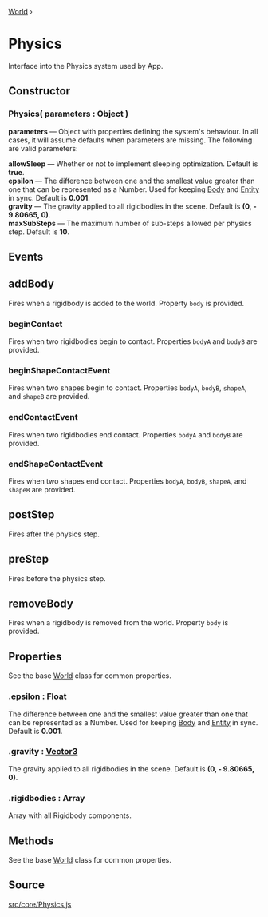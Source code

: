 [World](https://pmndrs.github.io/cannon-es/docs/classes/world.html) ›

# Physics

Interface into the Physics system used by App.

## Constructor

### Physics( parameters : <span class="param">Object</span> )
**parameters** — Object with properties defining the system's behaviour. In all cases, it will assume defaults when parameters are missing. The following are valid parameters:

**allowSleep** — Whether or not to implement sleeping optimization. Default is **true**.<br>
**epsilon** — The difference between one and the smallest value greater than one that can be represented as a Number. Used for keeping [Body](https://pmndrs.github.io/cannon-es/docs/classes/body.html) and [Entity](api/core/Entity) in sync. Default is **0.001**.<br>
**gravity** — The gravity applied to all rigidbodies in the scene. Default is **(0, - 9.80665, 0)**.<br>
**maxSubSteps** — The maximum number of sub-steps allowed per physics step. Default is **10**.

## Events

## addBody
Fires when a rigidbody is added to the world. Property `body` is provided.

### beginContact
Fires when two rigidbodies begin to contact. Properties `bodyA` and `bodyB` are provided.

### beginShapeContactEvent
Fires when two shapes begin to contact. Properties `bodyA`, `bodyB`, `shapeA`, and `shapeB` are provided.

### endContactEvent
Fires when two rigidbodies end contact. Properties `bodyA` and `bodyB` are provided.

### endShapeContactEvent
Fires when two shapes end contact. Properties `bodyA`, `bodyB`, `shapeA`, and `shapeB` are provided.

## postStep
Fires after the physics step.

## preStep
Fires before the physics step.

## removeBody
Fires when a rigidbody is removed from the world. Property `body` is provided.

## Properties

See the base [World](https://pmndrs.github.io/cannon-es/docs/classes/world.html) class for common properties.

### .<a>epsilon</a> : <span class="param">Float</span>
The difference between one and the smallest value greater than one that can be represented as a Number. Used for keeping [Body](https://pmndrs.github.io/cannon-es/docs/classes/body.html) and [Entity](api/core/Entity) in sync. Default is **0.001**.

### .<a>gravity</a> : <span class="param">[Vector3](https://threejs.org/docs/#api/en/math/Vector3)</span>
The gravity applied to all rigidbodies in the scene. Default is **(0, - 9.80665, 0)**.

### .<a>rigidbodies</a> : <span class="param">Array</span>
Array with all Rigidbody components.

## Methods

See the base [World](https://pmndrs.github.io/cannon-es/docs/classes/world.html) class for common properties.

## Source
[src/core/Physics.js](https://github.com/Cloud9c/taro/blob/master/src/core/Physics.js)
